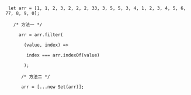 ​      

​      

 

```
 let arr = [1, 1, 2, 3, 2, 2, 2, 33, 3, 5, 5, 3, 4, 1, 2, 3, 4, 5, 6, 77, 8, 9, 0];
```

```
   /* 方法一 */
```

```
     arr = arr.filter(
```

           (value, index) =>
    
            index === arr.indexOf(value)
    
           );
    
          /* 方法二 */
    
          arr = [...new Set(arr)]; 
 





 